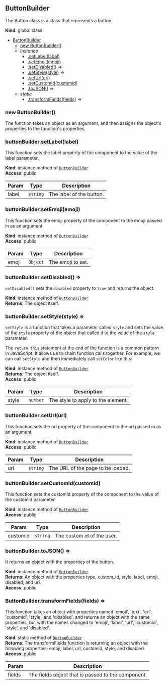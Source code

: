 <a name="ButtonBuilder"></a>

## ButtonBuilder
The Button class is a class that represents a button.

**Kind**: global class  

* [ButtonBuilder](#ButtonBuilder)
    * [new ButtonBuilder()](#new_ButtonBuilder_new)
    * _instance_
        * [.setLabel(label)](#ButtonBuilder+setLabel)
        * [.setEmoji(emoji)](#ButtonBuilder+setEmoji)
        * [.setDisabled()](#ButtonBuilder+setDisabled) ⇒
        * [.setStyle(style)](#ButtonBuilder+setStyle) ⇒
        * [.setUrl(url)](#ButtonBuilder+setUrl)
        * [.setCustomId(customid)](#ButtonBuilder+setCustomId)
        * [.toJSON()](#ButtonBuilder+toJSON) ⇒
    * _static_
        * [.transformFields(fields)](#ButtonBuilder.transformFields) ⇒

<a name="new_ButtonBuilder_new"></a>

### new ButtonBuilder()
The function takes an object as an argument, and then assigns the object's properties to thefunction's properties.

<a name="ButtonBuilder+setLabel"></a>

### buttonBuilder.setLabel(label)
This function sets the label property of the component to the value of the label parameter.

**Kind**: instance method of [<code>ButtonBuilder</code>](#ButtonBuilder)  
**Access**: public  

| Param | Type | Description |
| --- | --- | --- |
| label | <code>string</code> | The label of the button. |

<a name="ButtonBuilder+setEmoji"></a>

### buttonBuilder.setEmoji(emoji)
This function sets the emoji property of the component to the emoji passed in as an argument.

**Kind**: instance method of [<code>ButtonBuilder</code>](#ButtonBuilder)  
**Access**: public  

| Param | Type | Description |
| --- | --- | --- |
| emoji | <code>Object</code> | The emoji to set. |

<a name="ButtonBuilder+setDisabled"></a>

### buttonBuilder.setDisabled() ⇒
`setDisabled()` sets the `disabled` property to `true` and returns the object.

**Kind**: instance method of [<code>ButtonBuilder</code>](#ButtonBuilder)  
**Returns**: The object itself.  
<a name="ButtonBuilder+setStyle"></a>

### buttonBuilder.setStyle(style) ⇒
`setStyle` is a function that takes a parameter called `style` and sets the value of the `style`property of the object that called it to the value of the `style` parameter.The `return this` statement at the end of the function is a common pattern in JavaScript. It allowsus to chain function calls together. For example, we can call `setStyle` and then immediately call`setColor` like this:

**Kind**: instance method of [<code>ButtonBuilder</code>](#ButtonBuilder)  
**Returns**: The object itself.  
**Access**: public  

| Param | Type | Description |
| --- | --- | --- |
| style | <code>number</code> | The style to apply to the element. |

<a name="ButtonBuilder+setUrl"></a>

### buttonBuilder.setUrl(url)
This function sets the url property of the component to the url passed in as an argument.

**Kind**: instance method of [<code>ButtonBuilder</code>](#ButtonBuilder)  
**Access**: public  

| Param | Type | Description |
| --- | --- | --- |
| url | <code>string</code> | The URL of the page to be loaded. |

<a name="ButtonBuilder+setCustomId"></a>

### buttonBuilder.setCustomId(customid)
This function sets the customid property of the component to the value of the customid parameter.

**Kind**: instance method of [<code>ButtonBuilder</code>](#ButtonBuilder)  
**Access**: public  

| Param | Type | Description |
| --- | --- | --- |
| customid | <code>string</code> | The custom id of the user. |

<a name="ButtonBuilder+toJSON"></a>

### buttonBuilder.toJSON() ⇒
It returns an object with the properties of the button.

**Kind**: instance method of [<code>ButtonBuilder</code>](#ButtonBuilder)  
**Returns**: An object with the properties type, custom_id, style, label, emoji, disabled, and url.  
**Access**: public  
<a name="ButtonBuilder.transformFields"></a>

### ButtonBuilder.transformFields(fields) ⇒
This function takes an object with properties named 'emoji', 'text', 'url', 'customid', 'style', and'disabled', and returns an object with the same properties, but with the names changed to 'emoji','label', 'url', 'customid', 'style', and 'disabled'.

**Kind**: static method of [<code>ButtonBuilder</code>](#ButtonBuilder)  
**Returns**: The transformFields function is returning an object with the following properties:emoji, label, url, customid, style, and disabled.  
**Access**: public  

| Param | Description |
| --- | --- |
| fields | The fields object that is passed to the component. |

